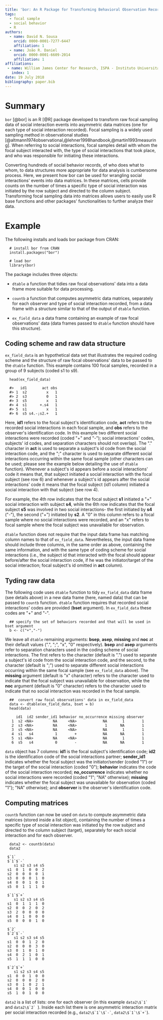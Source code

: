 ```yaml
---
title: 'bor: An R Package for Transforming Behavioral Observation Records into Data Matrice'
tags:
  - focal sample
  - social behavior
  - R
authors:
  - name: David N. Sousa
    orcid: 0000-0001-7277-6447
    affiliation: 1
  - name: João R. Daniel
    orcid: 0000-0001-6609-2014
    affiliation: 1
affiliations:
 - name: William James Center for Research, ISPA - Instituto Universitário
   index: 1
date: 19 July 2018
bibliography: paper.bib
---
```


# Summary

``bor`` [@bor] is an R [@R] package developed to transform raw focal sampling data of social interaction events into asymmetric data matrices (one for each type of social interaction recorded). Focal sampling is a widely used sampling method in observational studies [@altmann1974observational,@lehner1998handbook,@martin1993measuring].  When referring to social interactions, focal samples detail with whom the focal subject interacted with, the type of social interactions that took place, and who was responsible for initiating these interactions.

Converting hundreds of social behavior records, of who does what to whom, to data structures more appropriate for data analysis is cumbersome process. Here, we present how bor can be used for wrangling social interactions' events into data matrices. In these matrices, cells provide counts on the number of times a specific type of social interaction was initiated by the row subject and directed to the column subject. Transforming focal sampling data into matrices allows users to easily use R base functions and other packages' functionalities to further analyze their data.

# Example
The following installs and loads bor package from CRAN:

```
  # install bor from CRAN
  install.packages("bor")

  # load bor
  library(bor)
```

The package includes three objects:

* `dtable` a function that tidies raw focal observations' data into a data frame more suitable for data processing.

* `countb` a function that computes asymmetric data matrices, separately for each observer and type of social interaction recorded, from a data frame with a structure similar to that of the output of `dtable` function.

* `ex_field_data` a data frame containing an example of raw focal observations' data (data frames passed to `dtable` function should have this structure).


## Coding scheme and raw data structure

`ex_field_data` is an hypothetical data set that illustrates the required coding scheme and the structure of raw focal observations' data to be passed to the `dtable` function. This example contains 100 focal samples, recorded in a group of 9 subjects (coded s1 to s9).

```
  head(ex_field_data)

  #>   id1       act obs
  #> 1  s2         x   1
  #> 2  s3         0   1
  #> 3  s5         x   1
  #> 4  s1      +.s4   1
  #> 5  s1         x   1
  #> 6  s5 s4.-;s2.+   1
```

Here, **id1** refers to the focal subject's identification code, **act** refers to the recorded social interactions in each focal sample, and **obs** refers to the observer's identification code. In this example two different social interactions were recorded (coded "+" and "-"); social interactions' codes, subjects' id codes, and separation characters should not overlap). The "." character in **act** is used to separate a subject's id code from the social interaction code, and the ";" character is used to separate different social interactions occurring within the same focal sample (other characters can be used; please see the example below detailing the use of `dtable` function). Whenever a subject's id appears before a social interactions' code it means that, that subject initiated a social interaction with the focal subject (see row 6) and whenever a subject's id appears after the social interactions' code it means that the focal subject (id1 column) initiated a social interaction with that subject (see row 4).

For example, the 4th row indicates that the focal subject **s1** initiated a "+" social interaction with subject **s4**, while the 6th row indicates that the focal subject **s5** was involved in two social interactions- the first initiated by **s4** ("-"), the second ("+") initiated by **s2**. A "0" in this column refers to a focal sample where no social interactions were recorded, and an "x" refers to focal sample where the focal subject was unavailable for observation.

`dtable` function does not require that the input data frame has matching column names to that of `ex_field_data`. Nevertheless, the input data frame should include three columns, in the same order as above, containing the same information, and with the same type of coding scheme for social interactions (i.e., the subject id that interacted with the focal should appear before/after the social interaction code, if he was the initiator/target of the social interaction; focal subject's id omitted in **act** column).

## Tyding raw data

The following code uses `dtable` function to tidy `ex_field_data` data frame (see details above) in a new data frame (here, named data) that can be passed to `countb` function. `dtable` function requires that recorded social interactions' codes are provided (**bset** argument). In `ex_field_data` these codes are "+" and "-".


```
  ## specify the set of behaviors recorded and that will be used in bset argument
  b <- c("+","-")
```

We leave all `dtable` remaining arguments: **bsep**, **asep**, **missing** and **noc** at their default values (".", ";", "x", "0" respectively). **bsep** and **asep** arguments refer to separation characters used in the coding scheme of social interactions. The first refers to the character (default is ".") used to separate a subject's id code from the social interaction code, and the second, to the character (default is ";") used to separate different social interactions occurring within the same focal sample (see `ex_field_data` above). The **missing** argument (default is "x" character) refers to the character used to indicate that the focal subject was unavailable for observation, while the **noc** argument (default is "0" character) refers to the character used to indicate that no social interaction was recorded in the focal sample.

```
  ##  convert raw focal observations' data in ex_field_data
  data <- dtable(ex_field_data, bset = b)
  head(data)

     id1  id2 sender_id1 behavior no_occurrence missing observer
   1  s2 <NA>         NA     <NA>            NA       1        1
   2  s3 <NA>         NA     <NA>             1      NA        1
   3  s5 <NA>         NA     <NA>            NA       1        1
   4  s1   s4          1        +            NA      NA        1
   5  s1 <NA>         NA     <NA>            NA       1        1
   6  s5   s4          0        -            NA      NA        1
```

`data` object has 7 columns: **id1** is the focal subject's identification code; **id2** is the identification code of the social interactions partner; **sender_id1** indicates whether the focal subject was the initiator/sender (coded "1") or the target of the social interaction (coded "0"); **behavior** indicates the code of the social interaction recorded; **no_occurrence** indicates whether no social interactions were recorded (coded "1"; "NA" otherwise); **missing** indicates whether the focal subject was unavailable for observation (coded "1"}; "NA" otherwise); and **observer** is the observer's identification code.

## Computing matrices

`countb` function can now be used on `data` to compute asymmetric data matrices (stored inside a list object), containing the number of times a specific type of social interaction was initiated by the row subject and directed to the column subject (target), separately for each social interaction and for each observer.

```
  data2 <- countb(data)
  data2

 $`1`
 $`1`$`-`
    s1 s2 s3 s4 s5
 s1  0  1  0  0  2
 s2  0  0  0  0  1
 s3  0  0  0  1  0
 s4  0  0  1  0  1
 s5  0  1  1  1  0

 $`1`$`+`
    s1 s2 s3 s4 s5
 s1  0  1  1  1  0
 s2  0  0  2  0  2
 s3  2  0  0  0  0
 s4  0  1  0  0  0
 s5  0  0  0  1  0

 $`2`
 $`2`$`-`
    s1 s2 s3 s4 s5
 s1  0  0  1  2  0
 s2  0  0  0  3  0
 s3  0  1  0  1  0
 s4  0  2  1  0  1
 s5  1  1  1  0  0

 $`2`$`+`
    s1 s2 s3 s4 s5
 s1  0  0  1  0  0
 s2  0  0  0  2  0
 s3  0  1  0  2  1
 s4  0  0  1  0  0
 s5  1  0  1  0  0
```

`data2` is a list of lists: one for each observer (in this example ``data2\$`1` `` and ``data2\$`2` ``). Inside each list there is one asymmetric interaction matrix per social interaction recorded (e.g., `` data2\$`1`\$`-` ``, `` data2\$`1`\$`+` ``).
